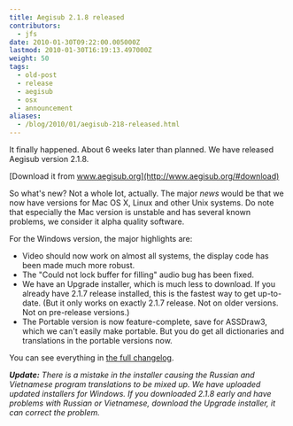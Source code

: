 ```yaml
---
title: Aegisub 2.1.8 released
contributors:
  - jfs
date: 2010-01-30T09:22:00.005000Z
lastmod: 2010-01-30T16:19:13.497000Z
weight: 50
tags:
  - old-post
  - release
  - aegisub
  - osx
  - announcement
aliases:
  - /blog/2010/01/aegisub-218-released.html
---
```


It finally happened. About 6 weeks later than planned.
We have released Aegisub version 2.1.8.

[Download it from www.aegisub.org](http://www.aegisub.org/#download)

So what's new? Not a whole lot, actually. The major *news* would be that we now have versions for Mac OS X, Linux and other Unix systems. Do note that especially the Mac version is unstable and has several known problems, we consider it alpha quality software.

For the Windows version, the major highlights are:

- Video should now work on almost all systems, the display code has been made much more robust.
- The "Could not lock buffer for filling" audio bug has been fixed.
- We have an Upgrade installer, which is much less to download. If you already have 2.1.7 release installed, this is the fastest way to get up-to-date. (But it only works on exactly 2.1.7 release. Not on older versions. Not on pre-release versions.)
- The Portable version is now feature-complete, save for ASSDraw3, which we can't easily make portable. But you do get all dictionaries and translations in the portable versions now.

You can see everything in [the full changelog](/changelog/2.1.8/).

***Update:** There is a mistake in the installer causing the Russian and Vietnamese program translations to be mixed up. We have uploaded updated installers for Windows. If you downloaded 2.1.8 early and have problems with Russian or Vietnamese, download the Upgrade installer, it can correct the problem.*
